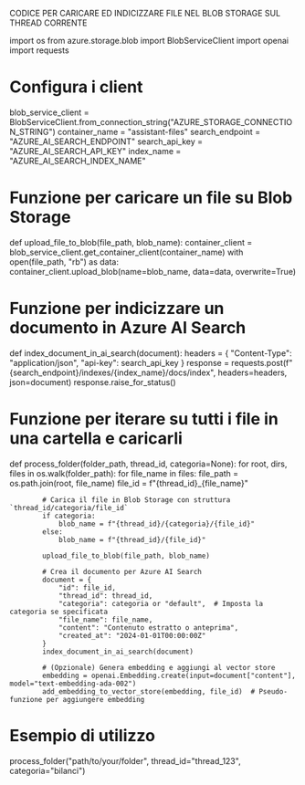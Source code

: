 CODICE PER CARICARE ED INDICIZZARE FILE NEL BLOB STORAGE SUL THREAD CORRENTE

import os
from azure.storage.blob import BlobServiceClient
import openai
import requests

# Configura i client
blob_service_client = BlobServiceClient.from_connection_string("AZURE_STORAGE_CONNECTION_STRING")
container_name = "assistant-files"
search_endpoint = "AZURE_AI_SEARCH_ENDPOINT"
search_api_key = "AZURE_AI_SEARCH_API_KEY"
index_name = "AZURE_AI_SEARCH_INDEX_NAME"

# Funzione per caricare un file su Blob Storage
def upload_file_to_blob(file_path, blob_name):
    container_client = blob_service_client.get_container_client(container_name)
    with open(file_path, "rb") as data:
        container_client.upload_blob(name=blob_name, data=data, overwrite=True)

# Funzione per indicizzare un documento in Azure AI Search
def index_document_in_ai_search(document):
    headers = {
        "Content-Type": "application/json",
        "api-key": search_api_key
    }
    response = requests.post(f"{search_endpoint}/indexes/{index_name}/docs/index", headers=headers, json=document)
    response.raise_for_status()

# Funzione per iterare su tutti i file in una cartella e caricarli
def process_folder(folder_path, thread_id, categoria=None):
    for root, dirs, files in os.walk(folder_path):
        for file_name in files:
            file_path = os.path.join(root, file_name)
            file_id = f"{thread_id}_{file_name}"
            
            # Carica il file in Blob Storage con struttura `thread_id/categoria/file_id`
            if categoria:
                blob_name = f"{thread_id}/{categoria}/{file_id}"
            else:
                blob_name = f"{thread_id}/{file_id}"
            
            upload_file_to_blob(file_path, blob_name)
            
            # Crea il documento per Azure AI Search
            document = {
                "id": file_id,
                "thread_id": thread_id,
                "categoria": categoria or "default",  # Imposta la categoria se specificata
                "file_name": file_name,
                "content": "Contenuto estratto o anteprima",
                "created_at": "2024-01-01T00:00:00Z"
            }
            index_document_in_ai_search(document)

            # (Opzionale) Genera embedding e aggiungi al vector store
            embedding = openai.Embedding.create(input=document["content"], model="text-embedding-ada-002")
            add_embedding_to_vector_store(embedding, file_id)  # Pseudo-funzione per aggiungere embedding

# Esempio di utilizzo
process_folder("path/to/your/folder", thread_id="thread_123", categoria="bilanci")
